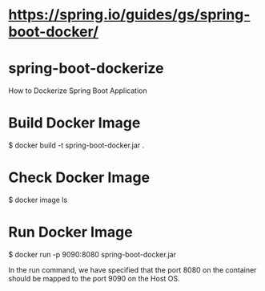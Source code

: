 # https://spring.io/guides/gs/spring-boot-docker/

# spring-boot-dockerize
How to Dockerize Spring Boot Application 

# Build Docker Image 
$ docker build -t spring-boot-docker.jar .

# Check Docker Image 
$ docker image ls

# Run Docker Image 
$ docker run -p 9090:8080 spring-boot-docker.jar

In the run command, we have specified that the port 8080 on the container should be mapped to the port 9090 on the Host OS.